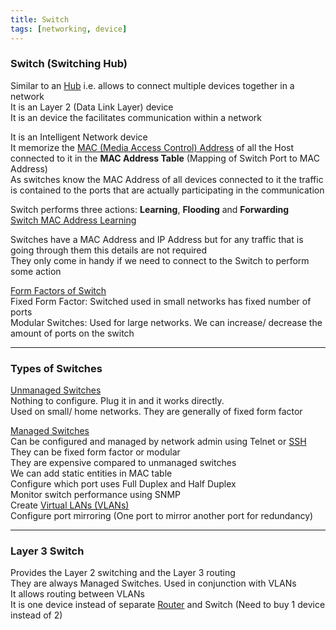 ```yaml
---
title: Switch
tags: [networking, device]
---
```


### Switch (Switching Hub)

Similar to an [Hub](Hub.md) i.e. allows to connect multiple devices together in a network  
It is an Layer 2 (Data Link Layer) device  
It is an device the facilitates communication within a network

It is an Intelligent Network device  
It memorize the [MAC (Media Access Control) Address](../TCP-IP%20Layers/2%20-%20Data%20Link%20%28Network%20Interface%29%20Protocols/MAC%20%28Media%20Access%20Control%29%20Address.md) of all the Host connected to it in the **MAC Address Table** (Mapping of Switch Port to MAC Address)  
As switches know the MAC Address of all devices connected to it the traffic is contained to the ports that are actually participating in the communication

Switch performs three actions: **Learning**, **Flooding** and **Forwarding**  
[Switch MAC Address Learning](../TCP-IP%20Layers/2%20-%20Data%20Link%20%28Network%20Interface%29%20Protocols/Switch%20MAC%20Address%20Learning.md)

Switches have a MAC Address and IP Address but for any traffic that is going through them this details are not required  
They only come in handy if we need to connect to the Switch to perform some action

<u>Form Factors of Switch</u>  
Fixed Form Factor: Switched used in small networks has fixed number of ports  
Modular Switches: Used for large networks. We can increase/ decrease the amount of ports on the switch

---

### Types of Switches

<u>Unmanaged Switches</u>  
Nothing to configure. Plug it in and it works directly.  
Used on small/ home networks. They are generally of fixed form factor

<u>Managed Switches</u>  
Can be configured and managed by network admin using Telnet or [SSH](../../Operating%20System/Linux/Commands/ssh%20Command.md)  
They can be fixed form factor or modular  
They are expensive compared to unmanaged switches  
We can add static entities in MAC table  
Configure which port uses Full Duplex and Half Duplex  
Monitor switch performance using SNMP  
Create [Virtual LANs (VLANs)](../TCP-IP%20Layers/2%20-%20Data%20Link%20%28Network%20Interface%29%20Protocols/Virtual%20LANs%20%28VLANs%29.md)  
Configure port mirroring (One port to mirror another port for redundancy)

---

### Layer 3 Switch

Provides the Layer 2 switching and the Layer 3 routing  
They are always Managed Switches. Used in conjunction with VLANs  
It allows routing between VLANs  
It is one device instead of separate [Router](Router.md) and Switch (Need to buy 1 device instead of 2)